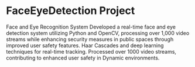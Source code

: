 # FaceEyeDetection Project
Face and Eye Recognition System Developed a real-time face and eye detection system utilizing Python and
OpenCV, processing over 1,000 video streams while enhancing security measures in public spaces through improved
user safety features. Haar Cascades and deep learning techniques for real-time tracking. Processed over 1000 video
streams, contributing to enhanced user safety in Dynamic environments.
